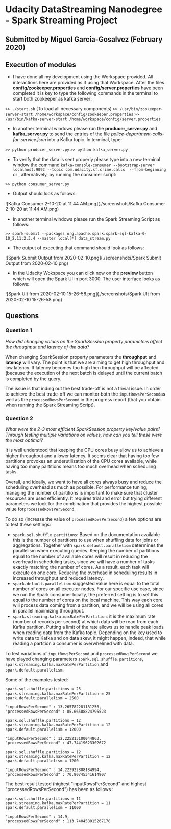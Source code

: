# Udacity DataStreaming Nanodegree - Spark Streaming Project
## Submitted by Miguel Garcia-Gosalvez (February 2020)
## Execution of modules
- I have done all my development using the Workspace provided. All interactions here are provided as if using that Workspace. After the files **config/zookeeper.properties** and **config/server.properties** have been completed it is key to type the following commands in the terminal to start both zookeeper as kafka server:

`>> ./start.sh` (To load all necessary components)
`>> /usr/bin/zookeeper-server-start /home/workspace/config/zookeeper.properties`
`>> /usr/bin/kafka-server-start /home/workspace/config/server.properties`

- In another terminal windows please run the **producer_server.py** and **kafka_server.py** to send the entries of the file *police-department-calls-for-service.json* into a Kafka topic. In terminal, type:

`>> python producer_server.py`
`>> python kafka_server.py`

- To verify that the data is sent properly please type into a new terminal window the command `kafka-console-consumer --bootstrap-server localhost:9092 --topic com.udacity.sf.crime.calls  --from-beginning` or , alternatively, by running the consumer script:

`>> python consumer_server.py`

- Output should look as follows:


![Kafka Consumer 2-10-20 at 11.44 AM.png](./screenshots/Kafka Consumer 2-10-20 at 11.44 AM.png)


- In another terminal windows please run the Spark Streaming Script as follows:

`>> spark-submit --packages org.apache.spark:spark-sql-kafka-0-10_2.11:2.3.4 --master local[*] data_stream.py` 

- The output of executing that command should look as follows:

![Spark Submit Output from 2020-02-10.png](./screenshots/Spark Submit Output from 2020-02-10.png)


- In the Udacity Wokspace you can click now on the **preview** button which will open the Spark UI in port 3000. The user interface looks as follows:


![Spark UIt from 2020-02-10 15-26-58.png](./screenshots/Spark UIt from 2020-02-10 15-26-58.png)



## Questions
### Question 1
*How did changing values on the SparkSession property parameters affect the throughput and latency of the data?*

When changing SparkSession property parameters the **throughput** and **latency** will vary. The point is that we are aiming to get high throughput and low latency. If latency becomes too high then throughput will be affected (because the execution of the next batch is delayed until the current batch is completed by the query.

The issue is that inding out the best trade-off is not a trivial issue. In order to achieve the best trade-off we can monitor both the `inputRowsPerSecond`as well as the `processedRowsPerSecond` in the progress report (that you obtain when running the Spark Streaming Script).
    
### Question 2
*What were the 2-3 most efficient SparkSession property key/value pairs? Through testing multiple variations on values, how can you tell these were the most optimal?*

It is well understood that keeping the CPU cores busy allow us to achieve a higher throughput and a lower latency. It seems clear that having too few partitions provokes an  underutilization of the CPU cores available, while having too many partitions means  too much overhead when scheduling tasks. 

Overall, and ideally, we want to have all cores always busy and reduce the scheduling overhead as much as possible. For  performance tuning, managing the number of partitions is important to make sure that cluster resources are used efficiently. It requires trial and error but trying different parameters we look for the combination that provides the highest possible value for`processedRowsPerSecond`.

  To do so (increase the value of `processedRowsPerSecond`) a few options are to test these settings:

   * `spark.sql.shuffle.partitions`: Based on the documentation available this is the number of partitions to use when shuffling data for joins or aggregations. Together with `spark.default.parallelism` determines the parallelism when executing queries. Keeping the number of partitions equal to the number of available cores will result in reducing the overhead in scheduling tasks, since we will have a number of tasks exactly matching the number of cores. As a result, each task will execute on one core. Reducing the overhead in scheduling results in increased throughput and reduced latency.
   * `spark.default.parallelism`: suggested value here is equal to the total number of cores on all executor nodes. For our specific use case, since we run the Spark consumer locally, the preferred setting is to set this equal to the number of cores on the local machine. This way each core will process data coming from a partition, and we will be using all cores in parallel maximizing throughput.
   * `spark.streaming.kafka.maxRatePerPartition`: it is the maximum rate (number of records per second) at which data will be read from each Kafka partition. Putting a limit of the rate allows us to handle peak loads when reading data from the Kafka topic. Depending on the key used to write data to Kafka and on data skew, it might happen, indeed, that while reading a partition a consumer is overwhelmed with data.

To test variations of `inputRowsPerSecond` and `processedRowsPerSecond` we have played changing parameters `spark.sql.shuffle.partitions`,  `spark.streaming.kafka.maxRatePerPartition` and `spark.default.parallelism`.

Some of the examples tested:

```
spark.sql.shuffle.partitions = 25
spark.streaming.kafka.maxRatePerPartition = 25
spark.default.parallelism = 2500

"inputRowsPerSecond" : 13.265782281181256,
"processedRowsPerSecond" : 85.66508824795523
```

```
spark.sql.shuffle.partitions = 12
spark.streaming.kafka.maxRatePerPartition = 12
spark.default.parallelism = 12000
 
"inputRowsPerSecond" : 12.225213100044863,
"processedRowsPerSecond" : 47.74419623302672
```

```
spark.sql.shuffle.partitions = 12
spark.streaming.kafka.maxRatePerPartition = 12
spark.default.parallelism = 1200

"inputRowsPerSecond" : 14.223922808184994,
"processedRowsPerSecond" : 70.80745341614907
```

The best result tested (highest "inputRowsPerSecond" and highest "processedRowsPerSecond") has been as follows :

```
spark.sql.shuffle.partitions = 11
spark.streaming.kafka.maxRatePerPartition = 11
spark.default.parallelism = 11000

"inputRowsPerSecond" : 14.9,
"processedRowsPerSecond" : 113.740458015267178
```